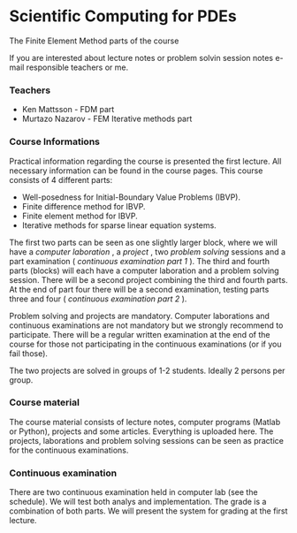 # Scientific Computing for PDEs

The Finite Element Method parts of the course

If you are interested about lecture notes or problem solvin session notes e-mail responsible teachers or me.

### Teachers

- Ken Mattsson - FDM part
- Murtazo Nazarov - FEM Iterative methods part

### Course Informations

Practical information regarding the course is presented the first lecture. All necessary information can be found in the course pages. This course consists of 4 different parts:

* Well-posedness for Initial-Boundary Value Problems (IBVP).
* Finite difference method for IBVP.
* Finite element method for IBVP.
* Iterative methods for sparse linear equation systems.

The first two parts can be seen as one slightly larger block, where we will have a  *computer laboration* , a  *project* , two *problem solving* sessions and a part examination ( *continuous examination part 1* ). The third and fourth parts (blocks)  will each have a computer laboration and a problem solving session. There will be a second project combining the third and fourth parts. At the end of part four there will be a second examination, testing parts three and four ( *continuous examination part 2* ).

Problem solving and projects are mandatory. Computer laborations and continuous examinations are not mandatory but we strongly recommend to participate. There will be a regular written examination at the end of the course for those not participating in the continuous examinations (or if you fail those).

The two projects are solved in groups of 1-2 students. Ideally 2 persons per group.

### Course material

 The course material consists of lecture notes, computer programs (Matlab or Python), projects and some articles. Everything is uploaded here. The projects, laborations and problem solving sessions can be seen as practice for the continuous examinations.

### Continuous examination

There are two continuous examination held in computer lab (see the schedule). We will test both analys and implementation. The grade is a combination of both parts. We will present the system for grading at the first lecture.
